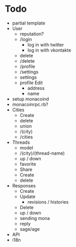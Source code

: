 # Todo

- partial template
- User
  - reputation?
  - /login
    - log in with twitter
    - log in with vkontakte
  - delete
  - /delete
  - /profile
  - /settings
  - settings
  - profile Edit
    - address
    - name
- setup monacoind
- monacoinrpc.rb?
- Cities
  - Create
  - delete
  - union
  - /(city)
  - /cities
- Threads
  - model
  - /(city)/(thread-name)
  - up / down
  - favorite
  - Share
  - Create
  - delete
- Responses
  - Create
  - Update
    - revisions / histories
  - Delete
  - up / down
  - sending mona
  - reply
  - sage/age
- API
- i18n
